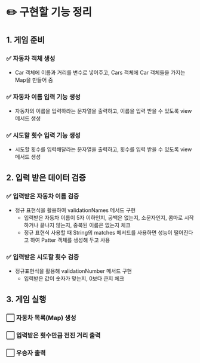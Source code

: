 # ✏️ 구현할 기능 정리
## 1. 게임 준비
### ✅ 자동차 객체 생성
- Car 객체에 이름과 거리를 변수로 넣어주고, Cars 객체에 Car 객체들을 가지는 Map을 만들어 줌 
### ✅ 자동차 이름 입력 기능 생성
- 자동차의 이름을 입력하라는 문자열을 출력하고, 이름을 입력 받을 수 있도록 view 메서드 생성
### ✅ 시도할 횟수 입력 기능 생성
- 시도할 횟수를 입력해달라는 문자열을 출력하고, 횟수를 입력 받을 수 있도록 view 메서드 생성
## 2. 입력 받은 데이터 검증
### ✅ 입력받은 자동차 이름 검증
- 정규 표현식을 활용하여 validationNames 메서드 구현
  - 입력받은 자동차 이름이 5자 이하인지, 공백은 없는지, 소문자인지, 콤마로 시작하거나 끝나지 않는지, 중복된 이름은 없는지 체크
  - 정규 표현식 사용할 때 String의 matches 메서드를 사용하면 성능이 떨어진다고 하여 Patter 객체를 생성해 두고 사용 
### ✅ 입력받은 시도할 횟수 검증
- 정규표현식을 활용해 validationNumber 메서드 구현
  - 입력받은 값이 숫자가 맞는지, 0보다 큰지 체크
## 3. 게임 실행
### ⬜️ 자동차 목록(Map) 생성
### ⬜️ 입력받은 횟수만큼 전진 거리 출력
### ⬜️ 우승자 출력
